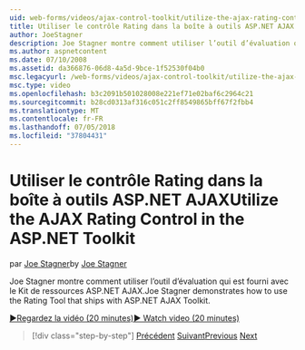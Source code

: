 ```yaml
---
uid: web-forms/videos/ajax-control-toolkit/utilize-the-ajax-rating-control-in-the-aspnet-toolkit
title: Utiliser le contrôle Rating dans la boîte à outils ASP.NET AJAX | Microsoft Docs
author: JoeStagner
description: Joe Stagner montre comment utiliser l’outil d’évaluation qui est fourni avec le Kit de ressources ASP.NET AJAX.
ms.author: aspnetcontent
ms.date: 07/10/2008
ms.assetid: da366876-06d8-4a5d-9bce-1f52530f04b0
msc.legacyurl: /web-forms/videos/ajax-control-toolkit/utilize-the-ajax-rating-control-in-the-aspnet-toolkit
msc.type: video
ms.openlocfilehash: b3c2091b501028008e221ef71e02baf6c2964c21
ms.sourcegitcommit: b28cd0313af316c051c2ff8549865bff67f2fbb4
ms.translationtype: MT
ms.contentlocale: fr-FR
ms.lasthandoff: 07/05/2018
ms.locfileid: "37804431"
---
```

<a name="utilize-the-ajax-rating-control-in-the-aspnet-toolkit"></a><span data-ttu-id="480d1-103">Utiliser le contrôle Rating dans la boîte à outils ASP.NET AJAX</span><span class="sxs-lookup"><span data-stu-id="480d1-103">Utilize the AJAX Rating Control in the ASP.NET Toolkit</span></span>
====================
<span data-ttu-id="480d1-104">par [Joe Stagner](https://github.com/JoeStagner)</span><span class="sxs-lookup"><span data-stu-id="480d1-104">by [Joe Stagner](https://github.com/JoeStagner)</span></span>

<span data-ttu-id="480d1-105">Joe Stagner montre comment utiliser l’outil d’évaluation qui est fourni avec le Kit de ressources ASP.NET AJAX.</span><span class="sxs-lookup"><span data-stu-id="480d1-105">Joe Stagner demonstrates how to use the Rating Tool that ships with ASP.NET AJAX Toolkit.</span></span>

[<span data-ttu-id="480d1-106">&#9654;Regardez la vidéo (20 minutes)</span><span class="sxs-lookup"><span data-stu-id="480d1-106">&#9654; Watch video (20 minutes)</span></span>](https://channel9.msdn.com/Blogs/ASP-NET-Site-Videos/utilize-the-ajax-rating-control-in-the-aspnet-toolkit)

> [!div class="step-by-step"]
> <span data-ttu-id="480d1-107">[Précédent](how-do-i-the-ajax-toolkit-reorder-control.md)
> [Suivant](control-extenders.md)</span><span class="sxs-lookup"><span data-stu-id="480d1-107">[Previous](how-do-i-the-ajax-toolkit-reorder-control.md)
[Next](control-extenders.md)</span></span>
